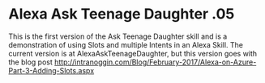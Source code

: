 ﻿# Alexa Ask Teenage Daughter .05

This is the first version of the Ask Teenage Daughter skill and is a demonstration of using Slots and multiple Intents in an Alexa Skill. The current version is at AlexaAskTeenageDaughter, but this version goes with the blog post http://intranoggin.com/Blog/February-2017/Alexa-on-Azure-Part-3-Adding-Slots.aspx
